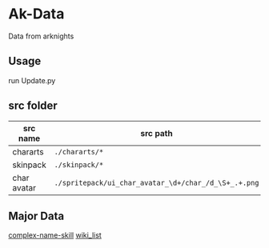 # Ak-Data

Data from arknights

## Usage

run Update.py

## src folder

| src name    | src path                                             |
| ----------- | ---------------------------------------------------- |
| chararts    | `./chararts/*`                                       |
| skinpack    | `./skinpack/*`                                       |
| char avatar | `./spritepack/ui_char_avatar_\d+/char_/d_\S+_.+.png` |

## Major Data

[complex-name-skill](data/complex-name-skill.md)
[wiki_list](data/wiki_list.md)
